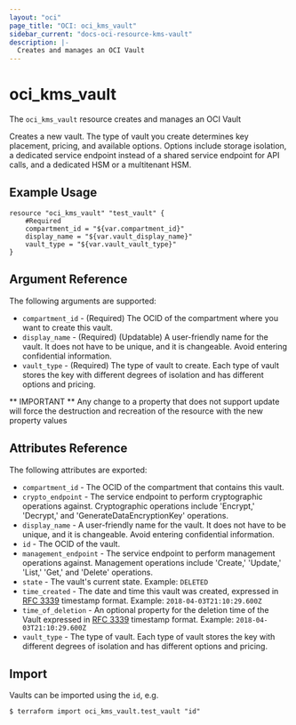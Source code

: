 ```yaml
---
layout: "oci"
page_title: "OCI: oci_kms_vault"
sidebar_current: "docs-oci-resource-kms-vault"
description: |-
  Creates and manages an OCI Vault
---
```


# oci_kms_vault
The `oci_kms_vault` resource creates and manages an OCI Vault

Creates a new vault. The type of vault you create determines key 
placement, pricing, and available options. Options include storage 
isolation, a dedicated service endpoint instead of a shared service
endpoint for API calls, and a dedicated HSM or a multitenant HSM.        


## Example Usage

```hcl
resource "oci_kms_vault" "test_vault" {
	#Required
	compartment_id = "${var.compartment_id}"
	display_name = "${var.vault_display_name}"
	vault_type = "${var.vault_vault_type}"
}
```

## Argument Reference

The following arguments are supported:

* `compartment_id` - (Required) The OCID of the compartment where you want to create this vault.
* `display_name` - (Required) (Updatable) A user-friendly name for the vault. It does not have to be unique, and it is changeable. Avoid entering confidential information. 
* `vault_type` - (Required) The type of vault to create. Each type of vault stores the key with different degrees of isolation and has different options and pricing. 


** IMPORTANT **
Any change to a property that does not support update will force the destruction and recreation of the resource with the new property values

## Attributes Reference

The following attributes are exported:

* `compartment_id` - The OCID of the compartment that contains this vault.
* `crypto_endpoint` - The service endpoint to perform cryptographic operations against. Cryptographic operations include 'Encrypt,' 'Decrypt,' and 'GenerateDataEncryptionKey' operations. 
* `display_name` - A user-friendly name for the vault. It does not have to be unique, and it is changeable. Avoid entering confidential information. 
* `id` - The OCID of the vault.
* `management_endpoint` - The service endpoint to perform management operations against. Management operations include 'Create,' 'Update,' 'List,' 'Get,' and 'Delete' operations. 
* `state` - The vault's current state.  Example: `DELETED` 
* `time_created` - The date and time this vault was created, expressed in [RFC 3339](https://tools.ietf.org/html/rfc3339) timestamp format.  Example: `2018-04-03T21:10:29.600Z` 
* `time_of_deletion` - An optional property for the deletion time of the Vault expressed in [RFC 3339](https://tools.ietf.org/html/rfc3339) timestamp format. Example: `2018-04-03T21:10:29.600Z` 
* `vault_type` - The type of vault. Each type of vault stores the key with different degrees of isolation and has different options and pricing.

## Import

Vaults can be imported using the `id`, e.g.

```
$ terraform import oci_kms_vault.test_vault "id"
```
